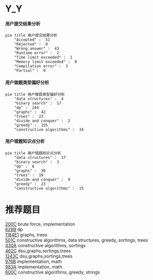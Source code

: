 # Y_Y

<!-- tabs:start -->



#### **用户提交结果分析**

```mermaid
pie title 用户提交结果分析
    "Accepted" :  51
    "Rejected" :  0
    "Wrong answer" :  43
    "Runtime error" :  2
    "Time limit exceeded" :  1
    "Memory limit exceeded" :  0
    "Compilation error" :  3
    "Partial" :  0
```

#### **用户做题类型偏好分析**

```mermaid
pie title 用户做题类型偏好分析
    "data structures" :  4
    "binary search" :  17
    "dp" :  244
    "graphs" :  42
    "trees" :  23
    "divide and conquer" :  2
    "greedy" :  155
    "constructive algorithms" :  34
```
#### **用户错题知识点分析**

```mermaid
pie title 用户错题知识点分析
    "data structures" :  17
    "binary search" :  3
    "dp" :  6
    "graphs" :  30
    "trees" :  19
    "divide and conquer" :  9
    "greedy" :  23
    "constructive algorithms" :  15
```



<!-- tabs:end -->
# 推荐题目
[200C](https://codeforces.com/contest/200/problem/C)		brute force,
                        implementation		  
[628B](https://codeforces.com/contest/628/problem/B)		dp		  
[1184E1](https://codeforces.com/contest/1184E/problem/1)		graphs,
                        trees		  
[501C](https://codeforces.com/contest/501/problem/C)		constructive algorithms,
                        data structures,
                        greedy,
                        sortings,
                        trees		  
[430A](https://codeforces.com/contest/430/problem/A)		constructive algorithms,
                        sortings		  
[462C](https://codeforces.com/contest/462/problem/C)		dsu,graphs,sortings,trees		  
[1243C](https://codeforces.com/contest/1243/problem/C)		dsu,graphs,sortings,trees		  
[976B](https://codeforces.com/contest/976/problem/B)		implementation,
                        math		  
[983A](https://codeforces.com/contest/983/problem/A)		implementation,
                        math		  
[600C](https://codeforces.com/contest/600/problem/C)		constructive algorithms,
                        greedy,
                        strings		  
